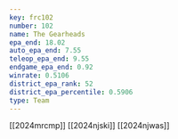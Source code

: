 ```yaml
---
key: frc102
number: 102
name: The Gearheads
epa_end: 18.02
auto_epa_end: 7.55
teleop_epa_end: 9.55
endgame_epa_end: 0.92
winrate: 0.5106
district_epa_rank: 52
district_epa_percentile: 0.5906
type: Team
---
```

[[2024mrcmp]]
[[2024njski]]
[[2024njwas]]

